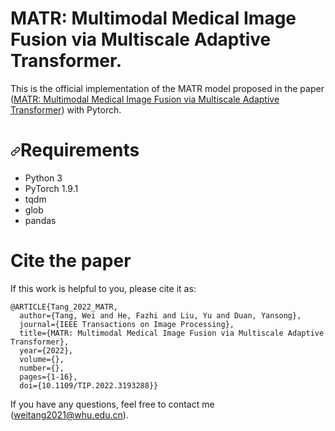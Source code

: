 # MATR: Multimodal Medical Image Fusion via Multiscale Adaptive Transformer.

This is the official implementation of the MATR model proposed in the paper ([MATR: Multimodal Medical Image Fusion via Multiscale Adaptive Transformer](https://ieeexplore.ieee.org/document/9844446)) with Pytorch.

<h1 dir="auto"><a id="user-content-requirements" class="anchor" aria-hidden="true" href="#requirements"><svg class="octicon octicon-link" viewBox="0 0 16 16" version="1.1" width="16" height="16" aria-hidden="true"><path fill-rule="evenodd" d="M7.775 3.275a.75.75 0 001.06 1.06l1.25-1.25a2 2 0 112.83 2.83l-2.5 2.5a2 2 0 01-2.83 0 .75.75 0 00-1.06 1.06 3.5 3.5 0 004.95 0l2.5-2.5a3.5 3.5 0 00-4.95-4.95l-1.25 1.25zm-4.69 9.64a2 2 0 010-2.83l2.5-2.5a2 2 0 012.83 0 .75.75 0 001.06-1.06 3.5 3.5 0 00-4.95 0l-2.5 2.5a3.5 3.5 0 004.95 4.95l1.25-1.25a.75.75 0 00-1.06-1.06l-1.25 1.25a2 2 0 01-2.83 0z"></path></svg></a>Requirements</h1>
<ul dir="auto">
<li>Python 3</li>
<li>PyTorch 1.9.1</li>
<li>tqdm</li>
<li>glob</li>
<li>pandas</li>
</ul>

# Cite the paper
If this work is helpful to you, please cite it as:</p>
<div class="snippet-clipboard-content notranslate position-relative overflow-auto" data-snippet-clipboard-copy-content="@ARTICLE{Tang_2022_MATR,
  author={Tang, Wei and He, Fazhi and Liu, Yu and Duan, Yansong},
  journal={IEEE Transactions on Image Processing}, 
  title={MATR: Multimodal Medical Image Fusion via Multiscale Adaptive Transformer}, 
  year={2022},
  volume={},
  number={},
  pages={1-16},
  doi={10.1109/TIP.2022.3193288}}"><pre class="notranslate"><code>@ARTICLE{Tang_2022_MATR,
  author={Tang, Wei and He, Fazhi and Liu, Yu and Duan, Yansong},
  journal={IEEE Transactions on Image Processing}, 
  title={MATR: Multimodal Medical Image Fusion via Multiscale Adaptive Transformer}, 
  year={2022},
  volume={},
  number={},
  pages={1-16},
  doi={10.1109/TIP.2022.3193288}}
</code></pre></div>

If you have any questions,  feel free to contact me ([weitang2021@whu.edu.cn](weitang2021@whu.edu.cn)).
